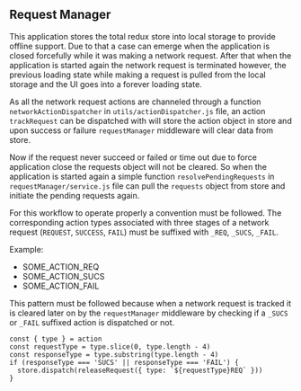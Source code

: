 
## Request Manager

This application stores the total redux store into local storage to provide offline support. Due to that a case can emerge when the application is closed forcefully while it was making a network request. After that when the application is started again the network request is terminated however, the previous loading state while making a request is pulled from the local storage and the UI goes into a forever loading state.

As all the network request actions are channeled through a function `networkActionDispatcher` in `utils/actionDispatcher.js` file, an action `trackRequest` can be dispatched with will store the action object in store and upon success or failure `requestManager` middleware will clear data from store.

Now if the request never succeed or failed or time out due to force application close the requests object will not be cleared. So when the application is started again a simple function `resolvePendingRequests` in `requestManager/service.js` file can pull the `requests` object from store and initiate the pending requests again.

For this workflow to operate properly a convention must be followed. The corresponding action types associated with three stages of a network request (`REQUEST`, `SUCCESS`, `FAIL`) must be suffixed with `_REQ`, `_SUCS`, `_FAIL`.

Example:

- SOME_ACTION_REQ
- SOME_ACTION_SUCS
- SOME_ACTION_FAIL

This pattern must be followed because when a network request is tracked it is cleared later on by the `requestManager` middleware by checking if a `_SUCS` or `_FAIL` suffixed action is dispatched or not.

```
const { type } = action
const requestType = type.slice(0, type.length - 4)
const responseType = type.substring(type.length - 4)
if (responseType === 'SUCS' || responseType === 'FAIL') {
  store.dispatch(releaseRequest({ type: `${requestType}REQ` }))
}
```